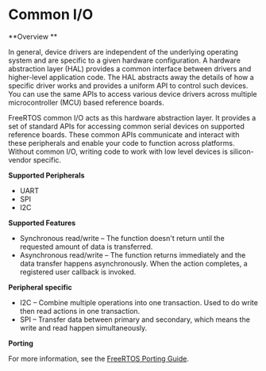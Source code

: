 # Common I/O<a name="common-io"></a>

**Overview **

In general, device drivers are independent of the underlying operating system and are specific to a given hardware configuration\. A hardware abstraction layer \(HAL\) provides a common interface between drivers and higher\-level application code\. The HAL abstracts away the details of how a specific driver works and provides a uniform API to control such devices\. You can use the same APIs to access various device drivers across multiple microcontroller \(MCU\) based reference boards\.

FreeRTOS common I/O acts as this hardware abstraction layer\. It provides a set of standard APIs for accessing common serial devices on supported reference boards\. These common APIs communicate and interact with these peripherals and enable your code to function across platforms\. Without common I/O, writing code to work with low level devices is silicon\-vendor specific\.

**Supported Peripherals**
+ UART
+ SPI
+ I2C

**Supported Features**
+ Synchronous read/write – The function doesn't return until the requested amount of data is transferred\. 
+ Asynchronous read/write – The function returns immediately and the data transfer happens asynchronously\. When the action completes, a registered user callback is invoked\.

**Peripheral specific**
+ I2C – Combine multiple operations into one transaction\. Used to do write then read actions in one transaction\. 
+ SPI – Transfer data between primary and secondary, which means the write and read happen simultaneously\.

**Porting**

For more information, see the [ FreeRTOS Porting Guide](https://docs.aws.amazon.com/freertos/latest/portingguide/)\.